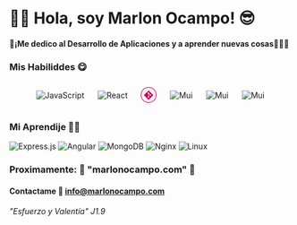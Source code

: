 # 👋🏻 Hola, soy Marlon Ocampo! 😎



#### 🤩¡Me dedico al **Desarrollo de Aplicaciones** y a aprender nuevas cosas🧑🏻‍💻

### Mis Habiliddes 😋

<p align="center">
    <img style="margin: 10px" align="center" src="https://raw.githubusercontent.com/marlonocampos/MarlonOcampo/7cec0b29d09e4306e26fd421800e56d5dea361c5/src/assets/Js.svg" alt="JavaScript" height="28px" width="28px" />
    <img style="margin: 10px" align="center" src="https://raw.githubusercontent.com/marlonocampos/MarlonOcampo/7302f6d07908915335f1c296f38664842addb0bc/src/images/react.svg" alt="React" height="28px" width="28px" />
    <img style="margin: 10px" align="center" src="https://raw.githubusercontent.com/marlonocampo/MarlonOcampo/8d793453ddb62e9875e6c9c5900ed8a9094b47f8/src/assets/git.svg" alt="React" height="28px" width="28px" />
    <img style="margin: 10px" align="center" src="https://raw.githubusercontent.com/marlonocampos/MarlonOcampo/7cec0b29d09e4306e26fd421800e56d5dea361c5/src/assets/mui.svg" alt="Mui" height="28px" width="28px" />
    <img style="margin: 10px" align="center" src="https://raw.githubusercontent.com/marlonocampos/MarlonOcampo/7cec0b29d09e4306e26fd421800e56d5dea361c5/src/assets/.net.svg" alt="Mui" height="28px" width="28px" />
    <img style="margin: 10px" align="center" src="https://raw.githubusercontent.com/marlonocampos/MarlonOcampo/7cec0b29d09e4306e26fd421800e56d5dea361c5/src/assets/Group%205.svg" alt="Mui" height="28px" width="28px" />
</p>

### Mi Aprendije 🎯💡
![Express.js](https://img.shields.io/badge/express.js-%23404d59.svg?style=for-the-badge&logo=express&logoColor=%2361DAFB)
![Angular](https://img.shields.io/badge/angular-%23DD0031.svg?style=for-the-badge&logo=angular&logoColor=white)
![MongoDB](https://img.shields.io/badge/MongoDB-%234ea94b.svg?style=for-the-badge&logo=mongodb&logoColor=white)
![Nginx](https://img.shields.io/badge/nginx-%23009639.svg?style=for-the-badge&logo=nginx&logoColor=white)
![Linux](https://img.shields.io/badge/Linux-FCC624?style=for-the-badge&logo=linux&logoColor=black)

### Proximamente: 🎊 "marlonocampo.com" 🥳

#### Contactame 📨  [info@marlonocampo.com](mailto:info@marlonocampo.com)

###### "Esfuerzo y Valentía" J1.9
#### 
